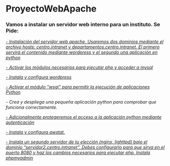 # ProyectoWebApache


### Vamos a instalar un servidor web interno para un instituto. Se Pide:

[*- Instalación del servidor web apache. Usaremos dos dominios mediante el archivo hosts: centro.intranet y departamentos.centro.intranet. El primero servirá el contenido mediante wordpress y el segundo una aplicación en python*](/WordPress.md)


[*- Activar los módulos necesarios para ejecutar php y acceder a mysql*](/WordPress.mod)

[*- Instala y configura wordpress*](/WordPress.md)

[*- Activar el módulo “wsgi” para permitir la ejecución de aplicaciones Python*](/Python.md)

*- Crea y despliega una pequeña aplicación python para comprobar que funciona correctamente.*

[*- Adicionalmente protegeremos el acceso a la aplicación python mediante autenticación*](/Autenticacion.md)

[*- Instala y configura awstat.*](/awstats.md)

[*- Instala un segundo servidor de tu elección (nginx, lighttpd) bajo el dominio “servidor2.centro.intranet”. Debes configurarlo para que sirva en el puerto 8080 y haz los cambios necesarios para ejecutar php. Instala phpmyadmin*](/Nginx.md)
